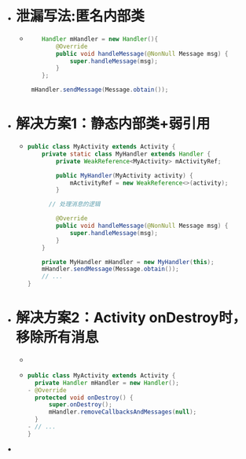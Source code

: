 - # 泄漏写法:匿名内部类
	- ```java
	      Handler mHandler = new Handler(){
	          @Override
	          public void handleMessage(@NonNull Message msg) {
	              super.handleMessage(msg);
	          }
	      };
	  
	   mHandler.sendMessage(Message.obtain());
	  
	  ```
- # 解决方案1：静态内部类+弱引用
	- ```java
	  public class MyActivity extends Activity {
	      private static class MyHandler extends Handler {
	          private WeakReference<MyActivity> mActivityRef;
	  
	          public MyHandler(MyActivity activity) {
	              mActivityRef = new WeakReference<>(activity);
	          }
	  
	        // 处理消息的逻辑
	  
	          @Override
	          public void handleMessage(@NonNull Message msg) {
	              super.handleMessage(msg);
	          }
	      }
	  
	      private MyHandler mHandler = new MyHandler(this);
	      mHandler.sendMessage(Message.obtain());
	      // ...
	  }
	  
	  ```
- # 解决方案2：Activity onDestroy时，移除所有消息
	-
	- ```java
	  public class MyActivity extends Activity {
	    private Handler mHandler = new Handler();
	  - @Override
	    protected void onDestroy() {
	        super.onDestroy();
	        mHandler.removeCallbacksAndMessages(null);
	    }
	  - // ...
	  }
	  ```
-